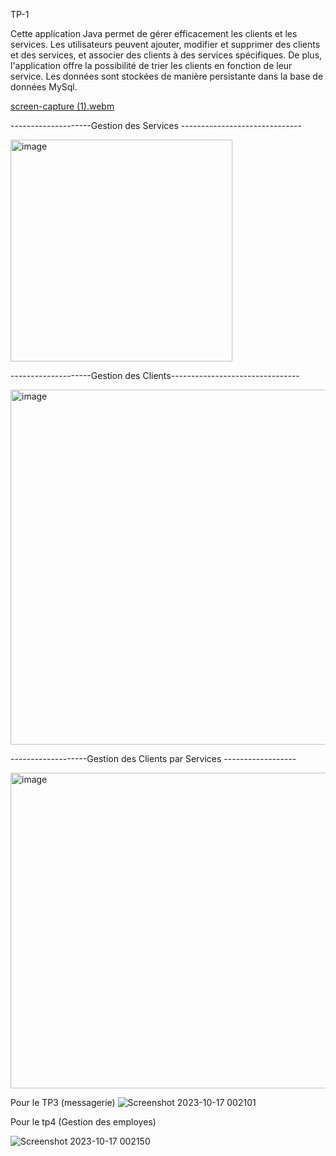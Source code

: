 TP-1

Cette application Java permet de gérer efficacement les clients et les services. Les utilisateurs peuvent ajouter, modifier et supprimer des clients et des services, et associer des clients à des services spécifiques. De plus, l'application offre la possibilité de trier les clients en fonction de leur service. Les données sont stockées de manière persistante dans la base de données MySql.

[screen-capture (1).webm](https://github.com/Kenza-raki/tp-JDBC/assets/116951093/5c1e82d8-32c1-4d12-a371-aa5845dab5ee)

--------------------Gestion des Services ------------------------------

<img width="355" alt="image" src="https://github.com/Kenza-raki/tp-JDBC/assets/116951093/760dd396-9512-4ab9-94f1-890349f41d07">


--------------------Gestion des Clients--------------------------------

<img width="568" alt="image" src="https://github.com/Kenza-raki/tp-JDBC/assets/116951093/fcbedfb5-95a6-4685-8d69-f3282fd5a0a8">


-------------------Gestion des Clients par Services ------------------

<img width="505" alt="image" src="https://github.com/Kenza-raki/tp-JDBC/assets/116951093/8b48d332-37a6-44cf-9ee1-426d7a642a60">







Pour le TP3 (messagerie) 
![Screenshot 2023-10-17 002101](https://github.com/Kenza-raki/tp-JDBC/assets/116951093/1e6ac0bc-1ae6-4640-815c-053c295fe487)

Pour le tp4 (Gestion des employes)

![Screenshot 2023-10-17 002150](https://github.com/Kenza-raki/tp-JDBC/assets/116951093/4afce00d-2e54-4b89-95eb-b710564bc815)

